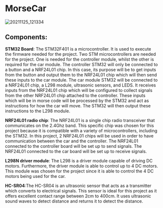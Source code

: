 # MorseCar
![20211125_121334](https://user-images.githubusercontent.com/85756525/150576167-1743dff8-e4e3-42a1-bea2-97f43840c8ee.jpg)


## Components:

**STM32 Board**: The STM32F401 is a microcontroller. It is used to execute the firmware needed for the project. Two STM microcontrollers are needed for the project. One is needed for the controller module, whilst the other is required for the car module. The controller STM32 will only be connected to a button and a NRF24L01 chip. In this case, its purpose will be to get inputs from the button and output them to the NRF24L01 chip which will then send these inputs to the car module. The car module STM32 will be connected to a NRF24L01 chip, a L298 module, ultrasonic sensors, and LEDS. It receives inputs from the NRF24L01 chip which will be configured to collect signals from the other NRF24L01 chip attached to the controller. These inputs which will be in morse code will be processed by the STM32 and act as instructions for how the car will move. The STM32 will then output these instructions to the L298 module.

**NRF24L01 radio chip**: The NRF24L01 is a single chip radio transceiver that communicates on the 2.4Ghz band. This specific chip was chosen for this project because it is compatible with a variety of microcontrollers, including the STM32. In this project, 2 NRF24L01 chips will be used in order to have communication between the car and the controller. The NRF24L01 connected to the controller board will be set up to send signals. The NRF24L01 connected to the car board will be set up to receive signals.

**L298N driver module**: The L298 is a driver module capable of driving DC motors. Furthermore, the driver module is able to control up to 4 DC motors. This module was chosen for the project since it is able to control the 4 DC motors being used for the car.  

**HC-SR04**:The HC-SR04 is an ultrasonic sensor that acts as a transmitter which converts to electrical signals. This sensor is ideal for this project as it offers excellent contact range between 2cm to 400cm. It uses ultrasonic sound waves to detect distance and returns it to detect the distance. 
